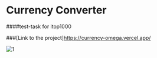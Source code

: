 # Currency Converter

####test-task for itop1000

###[Link to the project]https://currency-omega.vercel.app/


![1](https://user-images.githubusercontent.com/92852665/198892826-300a15c2-ac89-4be1-9c66-0a7c3ca2bd8f.png)
